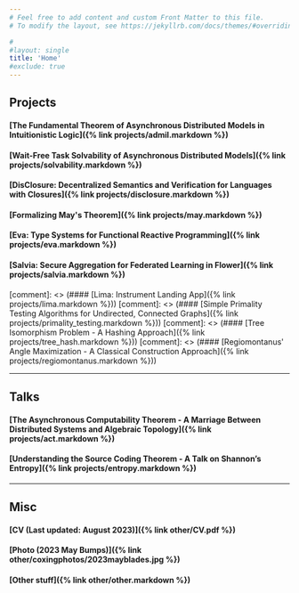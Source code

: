 ```yaml
---
# Feel free to add content and custom Front Matter to this file.
# To modify the layout, see https://jekyllrb.com/docs/themes/#overriding-theme-defaults

#
#layout: single
title: 'Home'
#exclude: true
---
```


## Projects

#### [The Fundamental Theorem of Asynchronous Distributed Models in Intuitionistic Logic]({% link projects/admil.markdown %})
#### [Wait-Free Task Solvability of Asynchronous Distributed Models]({% link projects/solvability.markdown %})
#### [DisClosure: Decentralized Semantics and Verification for Languages with Closures]({% link projects/disclosure.markdown %})
#### [Formalizing May's Theorem]({% link projects/may.markdown %})
#### [Eva: Type Systems for Functional Reactive Programming]({% link  projects/eva.markdown %})
#### [Salvia: Secure Aggregation for Federated Learning in Flower]({% link  projects/salvia.markdown %})


[comment]: <> (#### [Lima: Instrument Landing App]({% link  projects/lima.markdown %}))
[comment]: <> (#### [Simple Primality Testing Algorithms for Undirected, Connected Graphs]({% link  projects/primality_testing.markdown %}))
[comment]: <> (#### [Tree Isomorphism Problem - A Hashing Approach]({% link  projects/tree_hash.markdown %}))
[comment]: <> (#### [Regiomontanus' Angle Maximization - A Classical Construction Approach]({% link  projects/regiomontanus.markdown %}))

------

## Talks 
#### [The Asynchronous Computability Theorem - A Marriage Between Distributed Systems and Algebraic Topology]({% link  projects/act.markdown %})
#### [Understanding the Source Coding Theorem - A Talk on Shannon’s Entropy]({% link  projects/entropy.markdown %})

-----

## Misc 

#### [CV (Last updated: August 2023)]({% link  other/CV.pdf %})
#### [Photo (2023 May Bumps)]({% link  other/coxingphotos/2023mayblades.jpg %})
#### [Other stuff]({% link  other/other.markdown %})